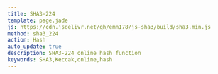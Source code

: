 ```yaml
---
title: SHA3-224
template: page.jade
js: https://cdn.jsdelivr.net/gh/emn178/js-sha3/build/sha3.min.js
method: sha3_224
action: Hash
auto_update: true
description: SHA3-224 online hash function
keywords: SHA3,Keccak,online,hash
---
```

